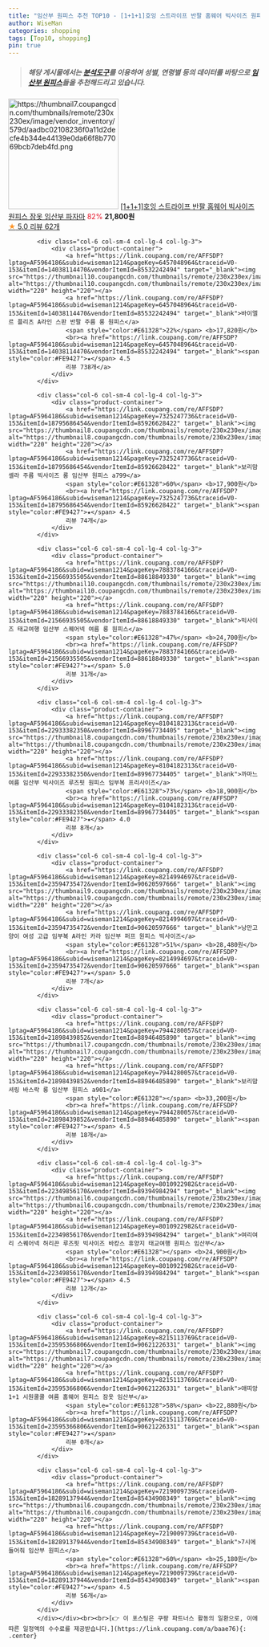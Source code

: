 ```yaml
---
title: "임산부 원피스 추천 TOP10 - [1+1+1]호잉 스트라이프 반팔 홈웨어 빅사이즈 원피스 잠옷 임산부 파자마"
author: WiseMan
categories: shopping
tags: [Top10, shopping]
pin: true
---
```


> ##### 해당 게시물에서는 [**분석도구**](https://itemscout.io/)를 이용하여 **성별**, **연령별** 등의 데이터를 바탕으로 [**임산부 원피스**](https://link.coupang.com/a/baae76)들을 추천해드리고 있습니다.
<div class="container"><div class="row">
            <div class="col-6 col-sm-4 col-lg-4 col-lg-3">
                <div class="product-container">
                    <a href="https://link.coupang.com/re/AFFSDP?lptag=AF5964186&subid=wiseman1214&pageKey=8011165548&traceid=V0-153&itemId=22350880095&vendorItemId=89395997276" target="_blank"><img src="https://thumbnail7.coupangcdn.com/thumbnails/remote/230x230ex/image/vendor_inventory/579d/aadbc02108236f0a11d2decfe4b344e44139e0da66f8b77069bcb7deb4fd.png" alt="https://thumbnail7.coupangcdn.com/thumbnails/remote/230x230ex/image/vendor_inventory/579d/aadbc02108236f0a11d2decfe4b344e44139e0da66f8b77069bcb7deb4fd.png" width="220" height="220"></a>
                    <a href="https://link.coupang.com/re/AFFSDP?lptag=AF5964186&subid=wiseman1214&pageKey=8011165548&traceid=V0-153&itemId=22350880095&vendorItemId=89395997276" target="_blank">[1+1+1]호잉 스트라이프 반팔 홈웨어 빅사이즈 원피스 잠옷 임산부 파자마</a>
                    <span style="color:#E61328">82%</span> <b>21,800원</b>
                    <br><a href="https://link.coupang.com/re/AFFSDP?lptag=AF5964186&subid=wiseman1214&pageKey=8011165548&traceid=V0-153&itemId=22350880095&vendorItemId=89395997276" target="_blank"><span style="color:#FE9427">★</span> 5.0
                    리뷰 62개</a>
                </div>
            </div>
            
            <div class="col-6 col-sm-4 col-lg-4 col-lg-3">
                <div class="product-container">
                    <a href="https://link.coupang.com/re/AFFSDP?lptag=AF5964186&subid=wiseman1214&pageKey=6457048964&traceid=V0-153&itemId=14038114470&vendorItemId=85532242494" target="_blank"><img src="https://thumbnail10.coupangcdn.com/thumbnails/remote/230x230ex/image/vendor_inventory/d23a/ad1e1f2c55c9918aeea1ba0a9a629cfb6b262546c392ae3bca15f67e5593.jpg" alt="https://thumbnail10.coupangcdn.com/thumbnails/remote/230x230ex/image/vendor_inventory/d23a/ad1e1f2c55c9918aeea1ba0a9a629cfb6b262546c392ae3bca15f67e5593.jpg" width="220" height="220"></a>
                    <a href="https://link.coupang.com/re/AFFSDP?lptag=AF5964186&subid=wiseman1214&pageKey=6457048964&traceid=V0-153&itemId=14038114470&vendorItemId=85532242494" target="_blank">바이엘르 플리츠 A라인 스판 반팔 주름 롱 원피스</a>
                    <span style="color:#E61328">22%</span> <b>17,820원</b>
                    <br><a href="https://link.coupang.com/re/AFFSDP?lptag=AF5964186&subid=wiseman1214&pageKey=6457048964&traceid=V0-153&itemId=14038114470&vendorItemId=85532242494" target="_blank"><span style="color:#FE9427">★</span> 4.5
                    리뷰 738개</a>
                </div>
            </div>
            
            <div class="col-6 col-sm-4 col-lg-4 col-lg-3">
                <div class="product-container">
                    <a href="https://link.coupang.com/re/AFFSDP?lptag=AF5964186&subid=wiseman1214&pageKey=7325247736&traceid=V0-153&itemId=18795686454&vendorItemId=85926628422" target="_blank"><img src="https://thumbnail8.coupangcdn.com/thumbnails/remote/230x230ex/image/rs_quotation_api/noxqvlt3/8823e8f963da4ff59e7dfd3d7f053da3.jpg" alt="https://thumbnail8.coupangcdn.com/thumbnails/remote/230x230ex/image/rs_quotation_api/noxqvlt3/8823e8f963da4ff59e7dfd3d7f053da3.jpg" width="220" height="220"></a>
                    <a href="https://link.coupang.com/re/AFFSDP?lptag=AF5964186&subid=wiseman1214&pageKey=7325247736&traceid=V0-153&itemId=18795686454&vendorItemId=85926628422" target="_blank">보리맘 셀라 주름 빅사이즈 롱 임산부 원피스 a799</a>
                    <span style="color:#E61328">60%</span> <b>17,900원</b>
                    <br><a href="https://link.coupang.com/re/AFFSDP?lptag=AF5964186&subid=wiseman1214&pageKey=7325247736&traceid=V0-153&itemId=18795686454&vendorItemId=85926628422" target="_blank"><span style="color:#FE9427">★</span> 4.5
                    리뷰 74개</a>
                </div>
            </div>
            
            <div class="col-6 col-sm-4 col-lg-4 col-lg-3">
                <div class="product-container">
                    <a href="https://link.coupang.com/re/AFFSDP?lptag=AF5964186&subid=wiseman1214&pageKey=7883784166&traceid=V0-153&itemId=21566935505&vendorItemId=88618849330" target="_blank"><img src="https://thumbnail10.coupangcdn.com/thumbnails/remote/230x230ex/image/vendor_inventory/b403/c68a4b64b70bed13d1fbdc4180a056026b119a3c8a2e37ff51d88f005256.jpg" alt="https://thumbnail10.coupangcdn.com/thumbnails/remote/230x230ex/image/vendor_inventory/b403/c68a4b64b70bed13d1fbdc4180a056026b119a3c8a2e37ff51d88f005256.jpg" width="220" height="220"></a>
                    <a href="https://link.coupang.com/re/AFFSDP?lptag=AF5964186&subid=wiseman1214&pageKey=7883784166&traceid=V0-153&itemId=21566935505&vendorItemId=88618849330" target="_blank">빅사이즈 태교여행 임산부 스퀘어넥 여름 롱 원피스</a>
                    <span style="color:#E61328">47%</span> <b>24,700원</b>
                    <br><a href="https://link.coupang.com/re/AFFSDP?lptag=AF5964186&subid=wiseman1214&pageKey=7883784166&traceid=V0-153&itemId=21566935505&vendorItemId=88618849330" target="_blank"><span style="color:#FE9427">★</span> 5.0
                    리뷰 31개</a>
                </div>
            </div>
            
            <div class="col-6 col-sm-4 col-lg-4 col-lg-3">
                <div class="product-container">
                    <a href="https://link.coupang.com/re/AFFSDP?lptag=AF5964186&subid=wiseman1214&pageKey=8104182313&traceid=V0-153&itemId=22933382350&vendorItemId=89967734405" target="_blank"><img src="https://thumbnail8.coupangcdn.com/thumbnails/remote/230x230ex/image/vendor_inventory/00ea/4741d841e7dd1acc28cbf27a26841138c3de007002506ebe947cb1359121.png" alt="https://thumbnail8.coupangcdn.com/thumbnails/remote/230x230ex/image/vendor_inventory/00ea/4741d841e7dd1acc28cbf27a26841138c3de007002506ebe947cb1359121.png" width="220" height="220"></a>
                    <a href="https://link.coupang.com/re/AFFSDP?lptag=AF5964186&subid=wiseman1214&pageKey=8104182313&traceid=V0-153&itemId=22933382350&vendorItemId=89967734405" target="_blank">까마느 여름 임산부 빅사이즈 루즈핏 원피스 임부복 프리사이즈</a>
                    <span style="color:#E61328">73%</span> <b>18,900원</b>
                    <br><a href="https://link.coupang.com/re/AFFSDP?lptag=AF5964186&subid=wiseman1214&pageKey=8104182313&traceid=V0-153&itemId=22933382350&vendorItemId=89967734405" target="_blank"><span style="color:#FE9427">★</span> 4.0
                    리뷰 8개</a>
                </div>
            </div>
            
            <div class="col-6 col-sm-4 col-lg-4 col-lg-3">
                <div class="product-container">
                    <a href="https://link.coupang.com/re/AFFSDP?lptag=AF5964186&subid=wiseman1214&pageKey=8214994697&traceid=V0-153&itemId=23594735472&vendorItemId=90620597666" target="_blank"><img src="https://thumbnail9.coupangcdn.com/thumbnails/remote/230x230ex/image/vendor_inventory/4608/1354e6bcab200ebb332b0ceae02d73396a9dcac4f8da3c943319d5879a90.png" alt="https://thumbnail9.coupangcdn.com/thumbnails/remote/230x230ex/image/vendor_inventory/4608/1354e6bcab200ebb332b0ceae02d73396a9dcac4f8da3c943319d5879a90.png" width="220" height="220"></a>
                    <a href="https://link.coupang.com/re/AFFSDP?lptag=AF5964186&subid=wiseman1214&pageKey=8214994697&traceid=V0-153&itemId=23594735472&vendorItemId=90620597666" target="_blank">낭만고양이 여성 고급 임부복 A라인 카라 임산부 퍼프 원피스 빅사이즈</a>
                    <span style="color:#E61328">51%</span> <b>28,480원</b>
                    <br><a href="https://link.coupang.com/re/AFFSDP?lptag=AF5964186&subid=wiseman1214&pageKey=8214994697&traceid=V0-153&itemId=23594735472&vendorItemId=90620597666" target="_blank"><span style="color:#FE9427">★</span> 5.0
                    리뷰 7개</a>
                </div>
            </div>
            
            <div class="col-6 col-sm-4 col-lg-4 col-lg-3">
                <div class="product-container">
                    <a href="https://link.coupang.com/re/AFFSDP?lptag=AF5964186&subid=wiseman1214&pageKey=7944280057&traceid=V0-153&itemId=21898439852&vendorItemId=88946485890" target="_blank"><img src="https://thumbnail7.coupangcdn.com/thumbnails/remote/230x230ex/image/rs_quotation_api/pjafmuey/608c7cef57464e01b080237349c9ceea.jpg" alt="https://thumbnail7.coupangcdn.com/thumbnails/remote/230x230ex/image/rs_quotation_api/pjafmuey/608c7cef57464e01b080237349c9ceea.jpg" width="220" height="220"></a>
                    <a href="https://link.coupang.com/re/AFFSDP?lptag=AF5964186&subid=wiseman1214&pageKey=7944280057&traceid=V0-153&itemId=21898439852&vendorItemId=88946485890" target="_blank">보리맘 셔링 바스락 롱 임산부 원피스 a901</a>
                    <span style="color:#E61328"></span> <b>33,200원</b>
                    <br><a href="https://link.coupang.com/re/AFFSDP?lptag=AF5964186&subid=wiseman1214&pageKey=7944280057&traceid=V0-153&itemId=21898439852&vendorItemId=88946485890" target="_blank"><span style="color:#FE9427">★</span> 4.5
                    리뷰 18개</a>
                </div>
            </div>
            
            <div class="col-6 col-sm-4 col-lg-4 col-lg-3">
                <div class="product-container">
                    <a href="https://link.coupang.com/re/AFFSDP?lptag=AF5964186&subid=wiseman1214&pageKey=8010922982&traceid=V0-153&itemId=22349856170&vendorItemId=89394984294" target="_blank"><img src="https://thumbnail6.coupangcdn.com/thumbnails/remote/230x230ex/image/vendor_inventory/6953/17638da67f87e54c3a77bf4f6d80ff617910ee81d4c8fae18facaf88255b.jpg" alt="https://thumbnail6.coupangcdn.com/thumbnails/remote/230x230ex/image/vendor_inventory/6953/17638da67f87e54c3a77bf4f6d80ff617910ee81d4c8fae18facaf88255b.jpg" width="220" height="220"></a>
                    <a href="https://link.coupang.com/re/AFFSDP?lptag=AF5964186&subid=wiseman1214&pageKey=8010922982&traceid=V0-153&itemId=22349856170&vendorItemId=89394984294" target="_blank">여리여리 스퀘어넥 허리끈 루즈핏 빅사이즈 바캉스 휴양지 태교여행 원피스 임산부</a>
                    <span style="color:#E61328"></span> <b>24,900원</b>
                    <br><a href="https://link.coupang.com/re/AFFSDP?lptag=AF5964186&subid=wiseman1214&pageKey=8010922982&traceid=V0-153&itemId=22349856170&vendorItemId=89394984294" target="_blank"><span style="color:#FE9427">★</span> 4.5
                    리뷰 12개</a>
                </div>
            </div>
            
            <div class="col-6 col-sm-4 col-lg-4 col-lg-3">
                <div class="product-container">
                    <a href="https://link.coupang.com/re/AFFSDP?lptag=AF5964186&subid=wiseman1214&pageKey=8215113769&traceid=V0-153&itemId=23595366806&vendorItemId=90621226331" target="_blank"><img src="https://thumbnail7.coupangcdn.com/thumbnails/remote/230x230ex/image/vendor_inventory/2d23/7bca0a5f1bc0036f7b30f02b8b61627067dbe58c5197a8df40db55e030b5.jpg" alt="https://thumbnail7.coupangcdn.com/thumbnails/remote/230x230ex/image/vendor_inventory/2d23/7bca0a5f1bc0036f7b30f02b8b61627067dbe58c5197a8df40db55e030b5.jpg" width="220" height="220"></a>
                    <a href="https://link.coupang.com/re/AFFSDP?lptag=AF5964186&subid=wiseman1214&pageKey=8215113769&traceid=V0-153&itemId=23595366806&vendorItemId=90621226331" target="_blank">애띠앙 1+1 시원쿨쿨 여름 홈웨어 원피스 잠옷 임산부</a>
                    <span style="color:#E61328">58%</span> <b>22,880원</b>
                    <br><a href="https://link.coupang.com/re/AFFSDP?lptag=AF5964186&subid=wiseman1214&pageKey=8215113769&traceid=V0-153&itemId=23595366806&vendorItemId=90621226331" target="_blank"><span style="color:#FE9427">★</span> 
                    리뷰 0개</a>
                </div>
            </div>
            
            <div class="col-6 col-sm-4 col-lg-4 col-lg-3">
                <div class="product-container">
                    <a href="https://link.coupang.com/re/AFFSDP?lptag=AF5964186&subid=wiseman1214&pageKey=7219009739&traceid=V0-153&itemId=18289137944&vendorItemId=85434908349" target="_blank"><img src="https://thumbnail6.coupangcdn.com/thumbnails/remote/230x230ex/image/rs_quotation_api/95wy0goj/20d076575ce443a68f58f6bad972580a.jpg" alt="https://thumbnail6.coupangcdn.com/thumbnails/remote/230x230ex/image/rs_quotation_api/95wy0goj/20d076575ce443a68f58f6bad972580a.jpg" width="220" height="220"></a>
                    <a href="https://link.coupang.com/re/AFFSDP?lptag=AF5964186&subid=wiseman1214&pageKey=7219009739&traceid=V0-153&itemId=18289137944&vendorItemId=85434908349" target="_blank">7시에 들어줘 임산부 원피스</a>
                    <span style="color:#E61328">60%</span> <b>25,180원</b>
                    <br><a href="https://link.coupang.com/re/AFFSDP?lptag=AF5964186&subid=wiseman1214&pageKey=7219009739&traceid=V0-153&itemId=18289137944&vendorItemId=85434908349" target="_blank"><span style="color:#FE9427">★</span> 4.5
                    리뷰 56개</a>
                </div>
            </div>
            </div></div><br><br>[👉 이 포스팅은 쿠팡 파트너스 활동의 일환으로, 이에 따른 일정액의 수수료를 제공받습니다.](https://link.coupang.com/a/baae76){: .center}